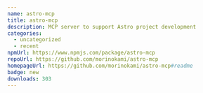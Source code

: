 ```yaml
---
name: astro-mcp
title: astro-mcp
description: MCP server to support Astro project development
categories:
  - uncategorized
  - recent
npmUrl: https://www.npmjs.com/package/astro-mcp
repoUrl: https://github.com/morinokami/astro-mcp
homepageUrl: https://github.com/morinokami/astro-mcp#readme
badge: new
downloads: 303
---
```

